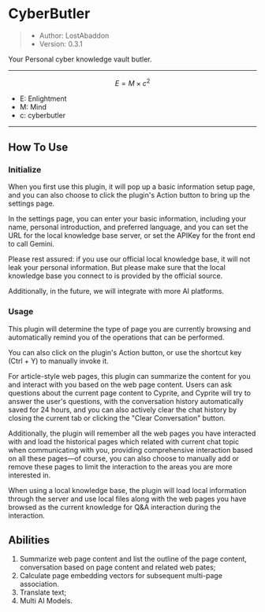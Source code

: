 #	CyberButler

> -	Author: LostAbaddon
> -	Version: 0.3.1

Your Personal cyber knowledge vault butler.

---

$$
E = M \times c^2
$$

-	E: Enlightment
-	M: Mind
-	c: cyberbutler

---

##	How To Use

###	Initialize

When you first use this plugin, it will pop up a basic information setup page, and you can also choose to click the plugin's Action button to bring up the settings page.

In the settings page, you can enter your basic information, including your name, personal introduction, and preferred language, and you can set the URL for the local knowledge base server, or set the APIKey for the front end to call Gemini.

Please rest assured: if you use our official local knowledge base, it will not leak your personal information. But please make sure that the local knowledge base you connect to is provided by the official source.

Additionally, in the future, we will integrate with more AI platforms.

###	Usage

This plugin will determine the type of page you are currently browsing and automatically remind you of the operations that can be performed.

You can also click on the plugin's Action button, or use the shortcut key (Ctrl + Y) to manually invoke it.

For article-style web pages, this plugin can summarize the content for you and interact with you based on the web page content. Users can ask questions about the current page content to Cyprite, and Cyprite will try to answer the user's questions, with the conversation history automatically saved for 24 hours, and you can also actively clear the chat history by closing the current tab or clicking the "Clear Conversation" button.

Additionally, the plugin will remember all the web pages you have interacted with and load the historical pages which related with current chat topic when communicating with you, providing comprehensive interaction based on all these pages—of course, you can also choose to manually add or remove these pages to limit the interaction to the areas you are more interested in.

When using a local knowledge base, the plugin will load local information through the server and use local files along with the web pages you have browsed as the current knowledge for Q&A interaction during the interaction.

##	Abilities

1.	Summarize web page content and list the outline of the page content, conversation based on page content and related web pates;
2.	Calculate page embedding vectors for subsequent multi-page association.
3.	Translate text;
4.	Multi AI Models.